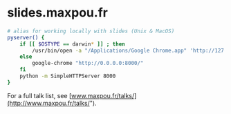# slides.maxpou.fr

```sh
# alias for working locally with slides (Unix & MacOS)
pyserver() {
    if [[ $OSTYPE == darwin* ]] ; then
        /usr/bin/open -a "/Applications/Google Chrome.app" 'http://127.0.0.1:8000/'
    else
        google-chrome "http://0.0.0.0:8000/"
    fi
    python -m SimpleHTTPServer 8000
}
```

For a full talk list, see [www.maxpou.fr/talks/](http://www.maxpou.fr/talks/").
